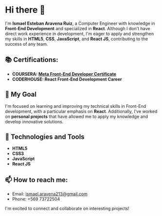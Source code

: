 # Hi there 👋

I'm **Ismael Esteban Aravena Ruiz**, a Computer Engineer with knowledge in **Front-End Development** and specialized in **React**. Although I don't have direct work experience in development, I'm eager to apply and strengthen my skills in **HTML5**, **CSS**, **JavaScript**, and **React JS**, contributing to the success of any team.

## 📚 Certifications:
- **COURSERA: [Meta Front-End Developer Certificate](https://www.credly.com/badges/a6a1ef10-69d2-41ac-a06c-78310675eb57/linked_in_profile)**
- **CODERHOUSE: React Front-End Development Career**

## 🚀 My Goal
I'm focused on learning and improving my technical skills in Front-End development, with a particular emphasis on **React**. Additionally, I've worked on **personal projects** that have allowed me to apply my knowledge and develop innovative solutions.

## 🔨 Technologies and Tools
- **HTML5**
- **CSS3**
- **JavaScript**
- **React JS**

## 📫 How to reach me:
- Email: [ismael.aravena213@gmail.com](mailto:ismael.aravena213@gmail.com)
- Phone: +569 73722504

I'm excited to connect and collaborate on interesting projects!
